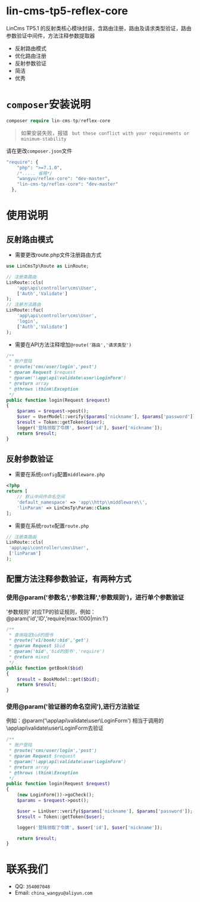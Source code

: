 # lin-cms-tp5-reflex-core
LinCms TP5.1 的反射类核心模块封装，含路由注册，路由及请求类型验证，路由参数验证中间件，方法注释参数提取器

* 反射路由模式
* 优化路由注册
* 反射参数验证
* 简洁
* 优秀

# `composer`安装说明

```php
composer require lin-cms-tp/reflex-core
```

> 如果安装失败，报错 ` but these conflict with your requirements or minimum-stability`

请在更改`composer.json`文件

```php
"require": {
    "php": ">=7.1.0",
    /*..... 省略*/
    "wangyu/reflex-core": "dev-master",
    "lin-cms-tp/reflex-core": "dev-master"
  },
```

# 使用说明


## 反射路由模式

- 需要更改route.php文件注册路由方式

```php
use LinCmsTp\Route as LinRoute;

// 注册类路由
LinRoute::cls(
    'app\api\controller\cms\User',
    ['Auth','Validate']
);
// 注册方法路由
LinRoute::fuc(
    'app\api\controller\cms\User',
    'login',
    ['Auth','Validate']
);
```

- 需要在API方法注释增加`@route('路由','请求类型')`

```php
/**
 * 账户登陆
 * @route('cms/user/login','post')
 * @param Request $request
 * @param('\app\api\validate\user\LoginForm')
 * @return array
 * @throws \think\Exception
 */
public function login(Request $request)
{
    $params = $request->post();
    $user = UserModel::verify($params['nickname'], $params['password']);
    $result = Token::getToken($user);
    logger('登陆领取了令牌', $user['id'], $user['nickname']);
    return $result;
}
```

## 反射参数验证

- 需要在系统`config`配置`middleware.php`

```php
<?php
return [
    // 默认中间件命名空间
    'default_namespace' => 'app\\http\\middleware\\',
    'linParam' => LinCmsTp\Param::Class
];
```

- 需要在系统`route`配置`route.php`

```php
// 注册类路由
LinRoute::cls(
 'app\api\controller\cms\User',
 ['linParam']
);
```

## 配置方法注释参数验证，有两种方式

### 使用@param('参数名','参数注释','参数规则')，进行单个参数验证

'参数规则' 对应TP的验证规则，例如：@param('id','ID','require|max:1000|min:1')

```php
/**
 * 查询指定bid的图书
 * @route('v1/book/:bid','get')
 * @param Request $bid
 * @param('bid','bid的图书','require')
 * @return mixed
 */
public function getBook($bid)
{
    $result = BookModel::get($bid);
    return $result;
}
```

### 使用@param('验证器的命名空间'),进行方法验证
  
例如：@param('\app\api\validate\user\LoginForm') 相当于调用的\app\api\validate\user\LoginForm去验证
    
```php
/**
 * 账户登陆
 * @route('cms/user/login','post')
 * @param Request $request
 * @param('\app\api\validate\user\LoginForm')
 * @return array
 * @throws \think\Exception
 */
public function login(Request $request)
{
    (new LoginForm())->goCheck();
    $params = $request->post();

    $user = LinUser::verify($params['nickname'], $params['password']);
    $result = Token::getToken($user);

    logger('登陆领取了令牌', $user['id'], $user['nickname']);

    return $result;
}
```

# 联系我们

- QQ: `354007048` 
- Email: `china_wangyu@aliyun.com`